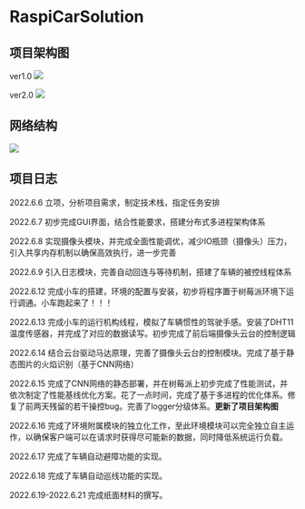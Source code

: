 <!--
 * @Author       : Gehrychiang
 * @LastEditTime : 2022-06-21 18:06:50
 * @Website      : www.yilantingfeng.site
 * @E-mail       : gehrychiang@aliyun.com
-->
# RaspiCarSolution

## 项目架构图
ver1.0
![](https://pic-static.yilantingfeng.site/imgs/2022/06/09/11-33-12-f80de753777ad3b780ef5752f8f851ff-20220609113311-89ce1e.png)

ver2.0
![](https://pic-static.yilantingfeng.site/imgs/2022/06/15/21-43-32-5574a35cdbc5692c7af745aa474673b5-20220615214331-182873.png)

## 网络结构
![](https://pic-static.yilantingfeng.site/imgs/2022/06/15/21-38-06-cedf9c7cf241365e8505be040d1b708d-fire_lite.tflite-7f0f57.png)


## 项目日志
2022.6.6 立项，分析项目需求，制定技术栈，指定任务安排

2022.6.7 初步完成GUI界面，结合性能要求，搭建分布式多进程架构体系

2022.6.8 实现摄像头模块，并完成全面性能调优，减少IO瓶颈（摄像头）压力，引入共享内存机制以确保高效执行，进一步完善

2022.6.9 引入日志模块，完善自动回连与等待机制，搭建了车辆的被控线程体系

2022.6.12 完成小车的搭建，环境的配置与安装，初步将程序置于树莓派环境下运行调通。小车跑起来了！！！

2022.6.13 完成小车的运行机构线程，模拟了车辆惯性的驾驶手感。安装了DHT11温度传感器，并完成了对应的数据读写。初步完成了前后端摄像头云台的控制逻辑

2022.6.14 结合云台驱动马达原理，完善了摄像头云台的控制模块。完成了基于静态图片的火焰识别（基于CNN网络）

2022.6.15 完成了CNN网络的静态部署，并在树莓派上初步完成了性能测试，并依次制定了性能基线优化方案。花了一点时间，完成了基于多进程的优化体系。修复了前两天残留的若干操控bug。完善了logger分级体系。**更新了项目架构图**

2022.6.16 完成了环境附属模块的独立化工作，至此环境模块可以完全独立自主运作，以确保客户端可以在请求时获得尽可能新的数据，同时降低系统运行负载。

2022.6.17 完成了车辆自动避障功能的实现。

2022.6.18 完成了车辆自动巡线功能的实现。

2022.6.19-2022.6.21 完成纸面材料的撰写。